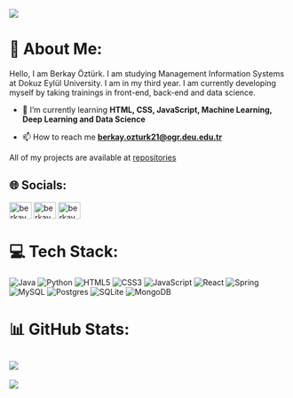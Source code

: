 ![](https://camo.githubusercontent.com/f1c0fc76d120f760664938edd8e1818f9d407b03f8ce7d306e12094d8853b6a0/687474703a2f2f692e696d6775722e636f6d2f6337476d414a662e706e67)
# 💫 About Me:
Hello, I am Berkay Öztürk. I am studying Management Information Systems at Dokuz Eylül University. I am in my third year. I am currently developing myself by taking trainings in front-end, back-end and data science.

- 🌱 I’m currently learning **HTML, CSS, JavaScript, Machine Learning, Deep Learning and Data Science**

- 📫 How to reach me **berkay.ozturk21@ogr.deu.edu.tr**

All of my projects are available at [repositories](https://github.com/Berkayozturkx?tab=repositories)

## 🌐 Socials:
<p align="left">
<a href="https://linkedin.com/in/berkayozturkx" target="blank"><img align="center" src="https://raw.githubusercontent.com/rahuldkjain/github-profile-readme-generator/master/src/images/icons/Social/linked-in-alt.svg" alt="berkayozturkx" height="30" width="40" /></a>
<a href="https://instagram.com/berkayozturkx" target="blank"><img align="center" src="https://raw.githubusercontent.com/rahuldkjain/github-profile-readme-generator/master/src/images/icons/Social/instagram.svg" alt="berkayozturkx" height="30" width="40" /></a>
<a href="https://www.hackerrank.com/berkay_ozturk011" target="blank"><img align="center" src="https://raw.githubusercontent.com/rahuldkjain/github-profile-readme-generator/master/src/images/icons/Social/hackerrank.svg" alt="berkay_ozturk011" height="30" width="40" /></a>
</p> 

# 💻 Tech Stack:
![Java](https://img.shields.io/badge/java-%23ED8B00.svg?style=for-the-badge&logo=java&logoColor=white) ![Python](https://img.shields.io/badge/python-3670A0?style=for-the-badge&logo=python&logoColor=ffdd54) ![HTML5](https://img.shields.io/badge/html5-%23E34F26.svg?style=for-the-badge&logo=html5&logoColor=white) ![CSS3](https://img.shields.io/badge/css3-%231572B6.svg?style=for-the-badge&logo=css3&logoColor=white) ![JavaScript](https://img.shields.io/badge/javascript-%23323330.svg?style=for-the-badge&logo=javascript&logoColor=%23F7DF1E) ![React](https://img.shields.io/badge/react-%2320232a.svg?style=for-the-badge&logo=react&logoColor=%2361DAFB) ![Spring](https://img.shields.io/badge/spring-%236DB33F.svg?style=for-the-badge&logo=spring&logoColor=white) ![MySQL](https://img.shields.io/badge/mysql-%2300f.svg?style=for-the-badge&logo=mysql&logoColor=white) ![Postgres](https://img.shields.io/badge/postgres-%23316192.svg?style=for-the-badge&logo=postgresql&logoColor=white) ![SQLite](https://img.shields.io/badge/sqlite-%2307405e.svg?style=for-the-badge&logo=sqlite&logoColor=white) ![MongoDB](https://img.shields.io/badge/MongoDB-%234ea94b.svg?style=for-the-badge&logo=mongodb&logoColor=white)
# 📊 GitHub Stats:
![](https://github-readme-streak-stats.herokuapp.com/?user=YazilimciAmaAcemiOlan&theme=slateorange&hide_border=false)<br/>
---
[![](https://visitcount.itsvg.in/api?id=YazilimciAmaAcemiOlan&icon=0&color=12)](https://visitcount.itsvg.in)
